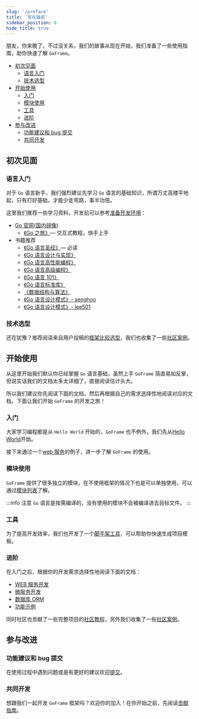 ```yaml
---
slug: '/preface'
title: '写在最前'
sidebar_position: 0
hide_title: true
---
```


朋友，你来晚了，不过没关系，我们的故事从现在开始，我们准备了一些使用指南，助你快速了解 `GoFrame`。

- [初次见面](#初次见面)
  - [语言入门](#语言入门)
  - [技术选型](#技术选型)
- [开始使用](#开始使用)
  - [入门](#入门)
  - [模块使用](#模块使用)
  - [工具](#工具)
  - [进阶](#进阶)
- [参与改进](#参与改进)
  - [功能建议和 bug 提交](#功能建议和-bug-提交)
  - [共同开发](#共同开发)

## 初次见面

### 语言入门

对于 `Go` 语言新手，我们强烈建议先学习 `Go` 语言的基础知识，所谓万丈高楼平地起，只有打好基础，才能少走弯路，事半功倍。

这里我们推荐一些学习资料，开发前可以参考[准备开发环境](/docs/install-go)：

- [Go 官网](https://go.dev/)([国内镜像](https://golang.google.cn/))
  - [《Go 之旅》](https://tour.go-zh.org/)— 交互式教程，快手上手
- 书籍推荐
  - [《Go 语言圣经》](http://books.studygolang.com/gopl-zh/)— 必读
  - [《Go 语言设计与实现》](https://draven.co/golang/)
  - [《Go 语言高性能编程》](https://geektutu.com/post/high-performance-go.html)
  - [《Go 语言高级编程》](https://chai2010.cn/advanced-go-programming-book/)
  - [《Go 语言 101》](https://gfw.go101.org/)
  - [《Go 语言标准库》](https://books.studygolang.com/The-Golang-Standard-Library-by-Example/)
  - [《数据结构与算法》](https://github.com/yezihack/algo)
  - [《Go 语言设计模式》- senghoo](https://github.com/senghoo/golang-design-pattern)
  - [《Go 语言设计模式》- lee501](https://github.com/lee501/go-patterns)

### 技术选型

还在犹豫？推荐阅读来自用户投稿的[框架比较选型](/articles/framework-comparison-goframe-beego-iris-gin)，我们也收集了一些[社区案例](/showcase)。

## 开始使用

从这里开始我们默认你已经掌握 `Go` 语言基础，虽然上手 `GoFrame` 简直易如反掌，但说实话我们的文档太多太详细了，直接阅读估计头大。

所以我们建议你先阅读下面的文档，然后再根据自己的需求选择性地阅读对应的文档，下面让我们开始 `GoFrame` 的开发之旅！

### 入门

大家学习编程都是从 `Hello World` 开始的，`GoFrame` 也不例外，我们先从[Hello World](/quick/install)开始。

接下来通过一个[web 服务](/quick/hello-world)的例子，进一步了解 `GoFrame` 的使用。

### 模块使用

`GoFrame` 提供了很多独立的模块，在不使用框架的情况下也是可以单独使用，可以通过[模块列表](/docs/components)了解。

:::info 注意
`Go` 语言是按需编译的，没有使用的模块不会被编译进去目标文件。
:::

### 工具

为了提高开发效率，我们也开发了一个[脚手架工具](/quick/scaffold)，可以帮助你快速生成项目模板。

### 进阶

在入门之后，根据你的开发需求选择性地阅读下面的文档：

- [WEB 服务开发](/docs/web)
- [微服务开发](/docs/micro-service)
- [数据库 ORM](/docs/core/gdb)
- [功能示例](/examples/grpc)

同时社区也贡献了一些完整项目的[社区教程](/course)，另外我们收集了一些[社区案例](https://goframe.org/showcase)。

## 参与改进

### 功能建议和 bug 提交

在使用过程中遇到问题或是有更好的建议欢迎[提交](https://github.com/gogf/gf/issues)。

### 共同开发

想跟我们一起开发 `GoFrame` 框架吗？欢迎你的加入！在你开始之前，先阅读[贡献指南](/supportus/pr)。
